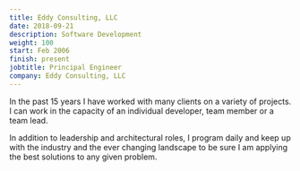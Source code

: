 ```yaml
---
title: Eddy Consulting, LLC
date: 2018-09-21
description: Software Development
weight: 100
start: Feb 2006
finish: present
jobtitle: Principal Engineer
company: Eddy Consulting, LLC
---
```


In the past 15 years I have worked with many clients on a variety of
projects. I can work in the capacity of an individual developer, team
member or a team lead.

In addition to leadership and architectural roles, I program daily and
keep up with the industry and the ever changing landscape to be sure I
am applying the best solutions to any given problem.<!--more-->
